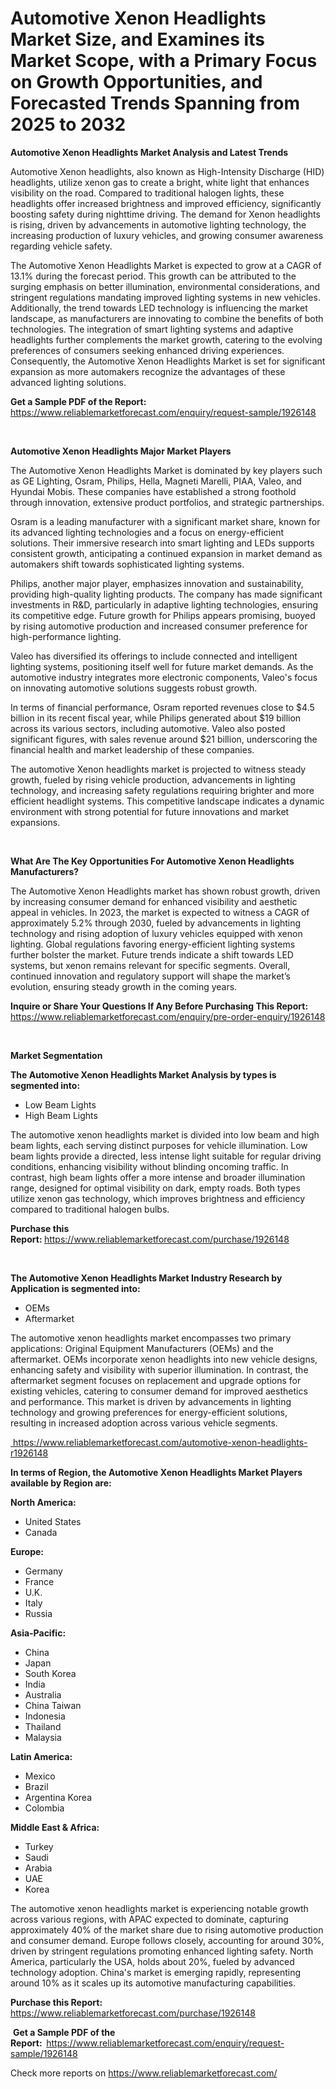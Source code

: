 <p><h1>Automotive Xenon Headlights Market Size, and Examines its Market Scope, with a Primary Focus on Growth Opportunities, and Forecasted Trends Spanning from 2025 to 2032</h1></p><p><strong>Automotive Xenon Headlights Market Analysis and Latest Trends</strong></p>
<p><p>Automotive Xenon headlights, also known as High-Intensity Discharge (HID) headlights, utilize xenon gas to create a bright, white light that enhances visibility on the road. Compared to traditional halogen lights, these headlights offer increased brightness and improved efficiency, significantly boosting safety during nighttime driving. The demand for Xenon headlights is rising, driven by advancements in automotive lighting technology, the increasing production of luxury vehicles, and growing consumer awareness regarding vehicle safety.</p><p>The Automotive Xenon Headlights Market is expected to grow at a CAGR of 13.1% during the forecast period. This growth can be attributed to the surging emphasis on better illumination, environmental considerations, and stringent regulations mandating improved lighting systems in new vehicles. Additionally, the trend towards LED technology is influencing the market landscape, as manufacturers are innovating to combine the benefits of both technologies. The integration of smart lighting systems and adaptive headlights further complements the market growth, catering to the evolving preferences of consumers seeking enhanced driving experiences. Consequently, the Automotive Xenon Headlights Market is set for significant expansion as more automakers recognize the advantages of these advanced lighting solutions.</p></p>
<p><strong>Get a Sample PDF of the Report:&nbsp;</strong> <a href="https://www.reliablemarketforecast.com/enquiry/request-sample/1926148?utm_campaign=1842&utm_medium=2&utm_source=Github&utm_content=ia&utm_term=15012025&utm_id=automotive-xenon-headlights">https://www.reliablemarketforecast.com/enquiry/request-sample/1926148</a></p>
<p>&nbsp;</p>
<p><strong>Automotive Xenon Headlights Major Market Players</strong></p>
<p><p>The Automotive Xenon Headlights Market is dominated by key players such as GE Lighting, Osram, Philips, Hella, Magneti Marelli, PIAA, Valeo, and Hyundai Mobis. These companies have established a strong foothold through innovation, extensive product portfolios, and strategic partnerships.</p><p>Osram is a leading manufacturer with a significant market share, known for its advanced lighting technologies and a focus on energy-efficient solutions. Their immersive research into smart lighting and LEDs supports consistent growth, anticipating a continued expansion in market demand as automakers shift towards sophisticated lighting systems.</p><p>Philips, another major player, emphasizes innovation and sustainability, providing high-quality lighting products. The company has made significant investments in R&D, particularly in adaptive lighting technologies, ensuring its competitive edge. Future growth for Philips appears promising, buoyed by rising automotive production and increased consumer preference for high-performance lighting.</p><p>Valeo has diversified its offerings to include connected and intelligent lighting systems, positioning itself well for future market demands. As the automotive industry integrates more electronic components, Valeo's focus on innovating automotive solutions suggests robust growth.</p><p>In terms of financial performance, Osram reported revenues close to $4.5 billion in its recent fiscal year, while Philips generated about $19 billion across its various sectors, including automotive. Valeo also posted significant figures, with sales revenue around $21 billion, underscoring the financial health and market leadership of these companies.</p><p>The automotive Xenon headlights market is projected to witness steady growth, fueled by rising vehicle production, advancements in lighting technology, and increasing safety regulations requiring brighter and more efficient headlight systems. This competitive landscape indicates a dynamic environment with strong potential for future innovations and market expansions.</p></p>
<p>&nbsp;</p>
<p><strong>What Are The Key Opportunities For Automotive Xenon Headlights Manufacturers?</strong></p>
<p><p>The Automotive Xenon Headlights market has shown robust growth, driven by increasing consumer demand for enhanced visibility and aesthetic appeal in vehicles. In 2023, the market is expected to witness a CAGR of approximately 5.2% through 2030, fueled by advancements in lighting technology and rising adoption of luxury vehicles equipped with xenon lighting. Global regulations favoring energy-efficient lighting systems further bolster the market. Future trends indicate a shift towards LED systems, but xenon remains relevant for specific segments. Overall, continued innovation and regulatory support will shape the market’s evolution, ensuring steady growth in the coming years.</p></p>
<p><strong>Inquire or Share Your Questions If Any Before Purchasing This Report:</strong> <a href="https://www.reliablemarketforecast.com/enquiry/pre-order-enquiry/1926148?utm_campaign=1842&utm_medium=2&utm_source=Github&utm_content=ia&utm_term=15012025&utm_id=automotive-xenon-headlights">https://www.reliablemarketforecast.com/enquiry/pre-order-enquiry/1926148</a></p>
<p>&nbsp;</p>
<p><strong>Market Segmentation</strong></p>
<p><strong>The Automotive Xenon Headlights Market Analysis by types is segmented into:</strong></p>
<p><ul><li>Low Beam Lights</li><li>High Beam Lights</li></ul></p>
<p><p>The automotive xenon headlights market is divided into low beam and high beam lights, each serving distinct purposes for vehicle illumination. Low beam lights provide a directed, less intense light suitable for regular driving conditions, enhancing visibility without blinding oncoming traffic. In contrast, high beam lights offer a more intense and broader illumination range, designed for optimal visibility on dark, empty roads. Both types utilize xenon gas technology, which improves brightness and efficiency compared to traditional halogen bulbs.</p></p>
<p><strong>Purchase this Report:&nbsp;</strong><a href="https://www.reliablemarketforecast.com/purchase/1926148?utm_campaign=1842&utm_medium=2&utm_source=Github&utm_content=ia&utm_term=15012025&utm_id=automotive-xenon-headlights">https://www.reliablemarketforecast.com/purchase/1926148</a></p>
<p>&nbsp;</p>
<p><strong>The Automotive Xenon Headlights Market Industry Research by Application is segmented into:</strong></p>
<p><ul><li>OEMs</li><li>Aftermarket</li></ul></p>
<p><p>The automotive xenon headlights market encompasses two primary applications: Original Equipment Manufacturers (OEMs) and the aftermarket. OEMs incorporate xenon headlights into new vehicle designs, enhancing safety and visibility with superior illumination. In contrast, the aftermarket segment focuses on replacement and upgrade options for existing vehicles, catering to consumer demand for improved aesthetics and performance. This market is driven by advancements in lighting technology and growing preferences for energy-efficient solutions, resulting in increased adoption across various vehicle segments.</p></p>
<p><a href="https://www.reliablemarketforecast.com/automotive-xenon-headlights-r1926148?utm_campaign=1842&utm_medium=2&utm_source=Github&utm_content=ia&utm_term=15012025&utm_id=automotive-xenon-headlights">&nbsp;https://www.reliablemarketforecast.com/automotive-xenon-headlights-r1926148</a></p>
<p><strong>In terms of Region, the Automotive Xenon Headlights Market Players available by Region are:</strong></p>
<p>
    <p> <strong> North America: </strong>
        <ul>
            <li>United States</li>
            <li>Canada</li>
        </ul>
        </p> 
    <p> <strong> Europe: </strong>
        <ul>
            <li>Germany</li>
            <li>France</li>
            <li>U.K.</li>
            <li>Italy</li>
            <li>Russia</li>
        </ul>
        </p> 
    <p> <strong> Asia-Pacific: </strong>
        <ul>
            <li>China</li>
            <li>Japan</li>
            <li>South Korea</li>
            <li>India</li>
            <li>Australia</li>
            <li>China Taiwan</li>
            <li>Indonesia</li>
            <li>Thailand</li>
            <li>Malaysia</li>
        </ul>
        </p> 
    <p> <strong> Latin America: </strong>
        <ul>
            <li>Mexico</li>
            <li>Brazil</li>
            <li>Argentina Korea</li>
            <li>Colombia</li>
        </ul>
        </p> 
    <p> <strong> Middle East & Africa: </strong>
        <ul>
            <li>Turkey</li>
            <li>Saudi</li>
            <li>Arabia</li>
            <li>UAE</li>
            <li>Korea</li>
        </ul>
    </p>
    </p>
<p><p>The automotive xenon headlights market is experiencing notable growth across various regions, with APAC expected to dominate, capturing approximately 40% of the market share due to rising automotive production and consumer demand. Europe follows closely, accounting for around 30%, driven by stringent regulations promoting enhanced lighting safety. North America, particularly the USA, holds about 20%, fueled by advanced technology adoption. China's market is emerging rapidly, representing around 10% as it scales up its automotive manufacturing capabilities.</p></p>
<p><strong>Purchase this Report: </strong><a href="https://www.reliablemarketforecast.com/purchase/1926148?utm_campaign=1842&utm_medium=2&utm_source=Github&utm_content=ia&utm_term=15012025&utm_id=automotive-xenon-headlights">https://www.reliablemarketforecast.com/purchase/1926148</a></p>
<p>&nbsp;<strong>Get a Sample PDF of the Report:&nbsp;&nbsp;</strong><a href="https://www.reliablemarketforecast.com/enquiry/request-sample/1926148?utm_campaign=1842&utm_medium=2&utm_source=Github&utm_content=ia&utm_term=15012025&utm_id=automotive-xenon-headlights">https://www.reliablemarketforecast.com/enquiry/request-sample/1926148</a></p>
<p><strong></strong></p>
<p>Check more reports on <a href="https://www.reliablemarketforecast.com/?utm_campaign=1842&utm_medium=2&utm_source=Github&utm_content=ia&utm_term=15012025&utm_id=automotive-xenon-headlights">https://www.reliablemarketforecast.com/</a></p>
